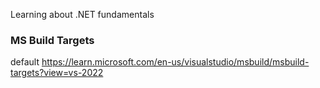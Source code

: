 Learning about .NET fundamentals

### MS Build Targets

default
https://learn.microsoft.com/en-us/visualstudio/msbuild/msbuild-targets?view=vs-2022